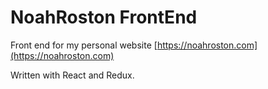 # NoahRoston FrontEnd

Front end for my personal website [https://noahroston.com](https://noahroston.com)

Written with React and Redux.
